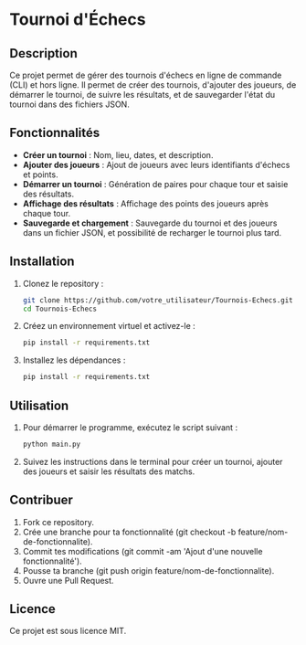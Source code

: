 # Tournoi d'Échecs

## Description
Ce projet permet de gérer des tournois d'échecs en ligne de commande (CLI) et hors ligne. Il permet de créer des tournois, d'ajouter des joueurs, de démarrer le tournoi, de suivre les résultats, et de sauvegarder l'état du tournoi dans des fichiers JSON.

## Fonctionnalités
- **Créer un tournoi** : Nom, lieu, dates, et description.
- **Ajouter des joueurs** : Ajout de joueurs avec leurs identifiants d'échecs et points.
- **Démarrer un tournoi** : Génération de paires pour chaque tour et saisie des résultats.
- **Affichage des résultats** : Affichage des points des joueurs après chaque tour.
- **Sauvegarde et chargement** : Sauvegarde du tournoi et des joueurs dans un fichier JSON, et possibilité de recharger le tournoi plus tard.

## Installation

1. Clonez le repository :
   ```bash
   git clone https://github.com/votre_utilisateur/Tournois-Echecs.git
   cd Tournois-Echecs

2. Créez un environnement virtuel et activez-le :
   ```bash
   pip install -r requirements.txt

3. Installez les dépendances :
   ```bash
   pip install -r requirements.txt

## Utilisation
1. Pour démarrer le programme, exécutez le script suivant :
   ```bash
   python main.py
2.	Suivez les instructions dans le terminal pour créer un tournoi, ajouter des joueurs et saisir les résultats des matchs.

## Contribuer
1.	Fork ce repository.
2.	Crée une branche pour ta fonctionnalité (git checkout -b feature/nom-de-fonctionnalite).
3.	Commit tes modifications (git commit -am 'Ajout d'une nouvelle fonctionnalité').
4.	Pousse ta branche (git push origin feature/nom-de-fonctionnalite).
5.	Ouvre une Pull Request.

## Licence
Ce projet est sous licence MIT.